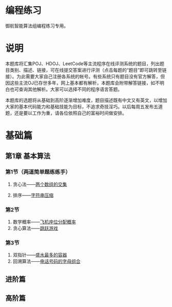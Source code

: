 # 编程练习

御航智能算法组编程练习专用。

# 说明

本题库将汇集POJ、HDOJ、LeetCode等主流程序在线评测系统的题目，列出题目类别、描述、链接，可在线提交答案进行评测（点击每题的“题目”即可跳转至链接）。为此需要大家自己注册各系统的帐号。有些系统只有题目没有官方解答，但因这些主流OJ已存世多年，网上基本都有解析，本题库会附带解答链接，如不明白也可查询其他解析。大家可以选择不同的程序语言答题。

本题库的选题将从基础到高阶逐渐增加难度，题目描述既有中文又有英文，以增加大家的基本代码能力和基础技能为目标，不追求奇技淫巧。以后每周五发布五道题，还是要以工作为重，请各位依照自己的富裕时间做安排。

# 基础篇

## 第1章 基本算法

### 第1节（两道简单题练练手）

1. 贪心法——[两个数组的交集](/docs/两个数组的交集.md)

2. 排序——[字符串压缩](/docs/字符串压缩.md)

### 第2节

1. 数学概率——[飞机座位分配概率](/docs/飞机座位分配概率.md)
2. 贪心算法——[跳跃游戏](/docs/跳跃游戏.md)

### 第3节

1. 双指针——[盛水最多的容器](/docs/盛水最多的容器.md)
2. 回溯算法——[电话号码的字母组合](/docs/电话号码的字母组合.md)
## 进阶篇

## 高阶篇